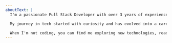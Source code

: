 ```yaml
---
aboutText: |
  I'm a passionate Full Stack Developer with over 3 years of experience creating dynamic web applications. I love working with modern technologies like React, Node.js, and Python to build solutions that solve real-world problems.

  My journey in tech started with curiosity and has evolved into a career focused on continuous learning and innovation. I enjoy collaborating with teams, mentoring junior developers, and contributing to open-source projects.

  When I'm not coding, you can find me exploring new technologies, reading tech blogs, or working on personal projects that challenge me to grow as a developer.
---
```


